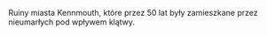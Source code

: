 <p>Ruiny miasta Kennmouth, które przez 50 lat były zamieszkane przez nieumarłych pod wpływem klątwy.&nbsp;</p>